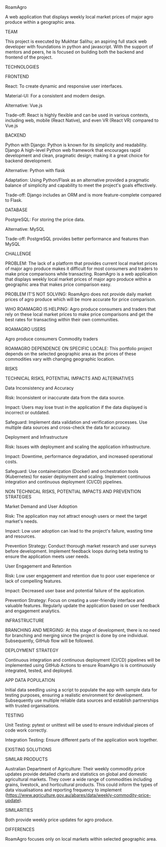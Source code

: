 RoamAgro

A web application that displays weekly local market prices of major agro produce within  a geographic area.

TEAM

This project is executed by Mukhtar Salihu; an aspiring full stack web developer with foundations in python and javascript. With the support of mentors and peers, he is focused on building both the backend and frontend of the project.

TECHNOLOGIES

FRONTEND

React: To create dynamic and responsive user interfaces.

Material-UI: For a consistent and modern design.

Alternative: Vue.js

Trade-off: React is highly flexible and can be used in various contexts, including web, mobile (React Native), and even VR (React VR) compared to Vue.js

BACKEND

Python with Django: Python is known for its simplicity and readability. Django A high-level Python web framework that encourages rapid development and clean, pragmatic design; making it a  great choice for backend development.

Alternative: Python with flask

Adaptation: Using Python/Flask as an alternative provided a pragmatic balance of simplicity and capability to meet the project's goals effectively.

Trade-off: Django includes an ORM and is more feature-complete compared to Flask.

DATABASE

PostgreSQL: For storing the price data.

Alternative: MySQL

Trade-off: PostgreSQL provides better performance and features than MySQL

CHALLENGE

PROBLEM: The lack of a platform that provides current local market prices of major agro produce makes it difficult for most consumers and traders to make price comparisons while transacting. RoamAgro is a web application that displays weekly local market prices of major agro produce within  a geographic area that makes price comparison easy. 

PROBLEM IT’S NOT SOLVING: RoamAgro does not provide daily market prices of agro produce which will be more accurate for price comparison.

WHO ROAMAGRO IS HELPING: Agro produce consumers and traders that rely on these local market prices to make price comparisons and get the best rates for transacting within their own communities.

ROAMAGRO USERS

Agro produce consumers
Commodity traders

ROAMAGRO DEPENDENCE ON SPECIFIC LOCALE: This portfolio project depends on the selected geographic area as the prices of these commodities vary with changing geographic location.

RISKS

TECHNICAL RISKS, POTENTIAL IMPACTS AND ALTERNATIVES

Data Inconsistency and Accuracy

Risk: Inconsistent or inaccurate data from the data source.

Impact: Users may lose trust in the application if the data displayed is incorrect or outdated.

Safeguard: Implement data validation and verification processes. Use multiple data sources and cross-check the data for accuracy.

Deployment and Infrastructure

Risk: Issues with deployment and scaling the application infrastructure.

Impact: Downtime, performance degradation, and increased operational costs.

Safeguard: Use containerization (Docker) and orchestration tools (Kubernetes) for easier deployment and scaling. Implement continuous integration and continuous deployment (CI/CD) pipelines.

NON TECHNICAL RISKS, POTENTIAL IMPACTS AND PREVENTION STRATEGIES

Market Demand and User Adoption

Risk: The application may not attract enough users or meet the target market's needs.

Impact: Low user adoption can lead to the project's failure, wasting time and resources.

Prevention Strategy: Conduct thorough market research and user surveys before development. Implement feedback loops during beta testing to ensure the application meets user needs.

User Engagement and Retention

Risk: Low user engagement and retention due to poor user experience or lack of compelling features.

Impact: Decreased user base and potential failure of the application.

Prevention Strategy: Focus on creating a user-friendly interface and valuable features. Regularly update the application based on user feedback and engagement analytics.

INFRASTRUCTURE

BRANCHING AND MERGING: At this stage of development, there is no need for branching and merging since the project is done by one 
individual. Subsequently, GitHub flow will be followed.

DEPLOYMENT STRATEGY

Continuous integration and continuous deployment (CI/CD) pipelines will be implemented using GitHub Actions to ensure RoamAgro is is continuously integrated, tested, and deployed.

APP DATA POPULATION

Initial data seedling using a script to populate the app with sample data for testing purposes, ensuring a realistic environment for development. Subsequently use multiple reliable data sources and establish partnerships with trusted organisations.

TESTING

Unit Testing: pytest or unittest will be used to ensure individual pieces of code work correctly.

Integration Testing: Ensure different parts of the application work together.

EXISTING SOLUTIONS

SIMILAR PRODUCTS

Australian Department of Agriculture: Their weekly commodity price updates provide detailed charts and statistics on global and domestic agricultural markets. They cover a wide range of commodities including grains, livestock, and horticultural products. This could inform the types of data visualisations and reporting frequency to implement​ (https://www.agriculture.gov.au/abares/data/weekly-commodity-price-update).

SIMILARITIES

Both provide weekly price updates for agro produce.

DIFFERENCES

RoamAgro focuses only on local markets within selected geographic area.

